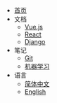* [首页](/)
* 文档
  * [Vue.js](https://v3.vuejs.org/)
  * [React](https://reactjs.org/)
  * [Django](https://docs.djangoproject.com/en/3.2/)
* 笔记
  * [Git](/zh-cn/Git/README.md)
  * [机器学习](/zh-cn/LeeML-Notes/README.md)
* 语言
  * [简体中文](/zh-cn/README.md)
  * [English](/en/README.md)